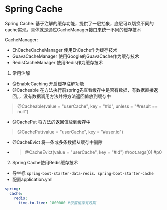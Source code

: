 # Spring Cache

Spring Cache: 基于注解的缓存功能，提供了一层抽象，底层可以切换不同的cache实现。具体就是通过CacheManager接口来统一不同的缓存技术

CacheManager:
* EhCacheCacheManager  使用EhCache作为缓存技术
* GuavaCacheManager  使用Google的GuavaCache作为缓存技术
* RedisCacheManager  使用Redis作为缓存技术

1. 常用注解
* @EnableCaching  开启缓存注解功能
* @Cacheable  在方法执行前spring先查看缓存中是否有数据，有数据直接返回，，没有数据调用方法并将方法返回值放到缓存中
> @Cacheable(value = "userCache", key = "#id", unless = "#result == null")
* @CachePut  将方法的返回值放到缓存中
> @CachePut(value = "userCache", key = "#user.id")
* @CacheEvict  将一条或多条数据从缓存中删除
* > @CacheEvict(value = "userCache", key = "#id")  #root.args[0] #p0

2. Spring Cache使用Redis缓存技术
* 导坐标 ``spring-boot-starter-data-redis、spring-boot-starter-cache``
* 配置application.yml
```yml
spring:
  cache:
    redis:
      time-to-live: 1800000 #设置缓存有效期
```
